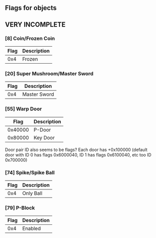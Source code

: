 ## Flags for objects

## VERY INCOMPLETE

### [8] Coin/Frozen Coin
| Flag | Description |
|------|-------------|
| 0x4  | Frozen      |

### [20] Super Mushroom/Master Sword
| Flag | Description  |
|------|--------------|
| 0x4  | Master Sword |

### [55] Warp Door
| Flag    | Description |
|---------|-------------|
| 0x40000 | P-Door      |
| 0x80000 | Key Door    |

Door pair ID also seems to be flags? Each door has +0x100000 (default door with ID 0 has flags 0x6000040, ID 1 has flags 0x6100040, etc too ID 0x700000)

### [74] Spike/Spike Ball
| Flag | Description |
|------|-------------|
| 0x4  | Only Ball   |

### [79] P-Block
| Flag | Description |
|------|-------------|
| 0x4  | Enabled     |